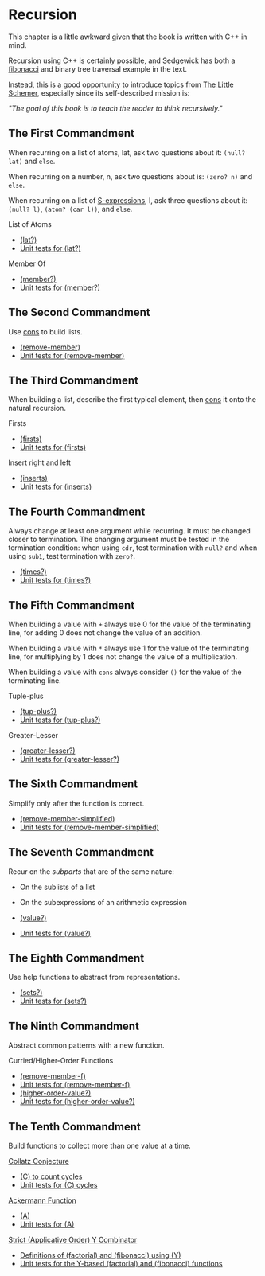 # Recursion

This chapter is a little awkward given that the book is written with C++ in mind.

Recursion using C++ is certainly possible, and Sedgewick has both a [fibonacci](https://en.wikipedia.org/wiki/Fibonacci_number) and binary tree traversal example in the text.

Instead, this is a good opportunity to introduce topics from [The Little Schemer](https://mitpress.mit.edu/books/little-schemer-fourth-edition), especially since its self-described mission is:  

*"The goal of this book is to teach the reader to think recursively."*

## The First Commandment

When recurring on a list of atoms, lat, ask two questions about it: `(null? lat)` and `else`.

When recurring on a number, n, ask two questions about is: `(zero? n)` and `else`.

When recurring on a list of [S-expressions](https://en.wikipedia.org/wiki/S-expression), l, ask three questions about it: `(null? l)`, `(atom? (car l))`, and `else`.

List of Atoms
* [(lat?)](list-of-atoms.rkt)
* [Unit tests for (lat?)](list-of-atoms-test.rkt)

Member Of
* [(member?)](member-of.rkt)
* [Unit tests for (member?)](member-of-test.rkt)

## The Second Commandment

Use [cons](https://en.wikipedia.org/wiki/Cons) to build lists.

* [(remove-member)](remove-member.rkt)
* [Unit tests for (remove-member)](remove-member-test.rkt)

## The Third Commandment

When building a list, describe the first typical element, then [cons](https://en.wikipedia.org/wiki/Cons) it onto the natural recursion.

Firsts
* [(firsts)](firsts.rkt)
* [Unit tests for (firsts)](firsts-test.rkt)

Insert right and left
* [(inserts)](inserts.rkt)
* [Unit tests for (inserts)](inserts-test.rkt)

## The Fourth Commandment

Always change at least one argument while recurring. It must be changed closer to termination. The changing argument must be tested in the termination condition: when using `cdr`, test termination with `null?` and when using `sub1`, test termination with `zero?`.

* [(times?)](times.rkt)
* [Unit tests for (times?)](times-test.rkt)

## The Fifth Commandment

When building a value with `+` always use 0 for the value of the terminating line, for adding 0 does not change the value of an addition.

When building a value with `*` always use 1 for the value of the terminating line, for multiplying by 1 does not change the value of a multiplication.

When building a value with `cons` always consider `()` for the value of the terminating line.

Tuple-plus
* [(tup-plus?)](tup-plus.rkt)
* [Unit tests for (tup-plus?)](tup-plus-test.rkt)

Greater-Lesser
* [(greater-lesser?)](greater-lesser.rkt)
* [Unit tests for (greater-lesser?)](greater-lesser-test.rkt)

## The Sixth Commandment

Simplify only after the function is correct.

* [(remove-member-simplified)](remove-member-simplified.rkt)
* [Unit tests for (remove-member-simplified)](remove-member-simplified-test.rkt)

## The Seventh Commandment

Recur on the *subparts* that are of the same nature:

* On the sublists of a list
* On the subexpressions of an arithmetic expression

* [(value?)](value.rkt)
* [Unit tests for (value?)](value-test.rkt)

## The Eighth Commandment

Use help functions to abstract from representations.

* [(sets?)](sets.rkt)
* [Unit tests for (sets?)](sets-test.rkt)

## The Ninth Commandment

Abstract common patterns with a new function.

Curried/Higher-Order Functions
* [(remove-member-f)](curried-fn.rkt)
* [Unit tests for (remove-member-f)](curried-fn-test.rkt)
* [(higher-order-value?)](higher-order-value.rkt)
* [Unit tests for (higher-order-value?)](higher-order-value-test.rkt)

## The Tenth Commandment

Build functions to collect more than one value at a time.

[Collatz Conjecture](https://en.wikipedia.org/wiki/Collatz_conjecture)
* [(C) to count cycles](collatz.rkt)
* [Unit tests for (C) cycles](collatz-test.rkt)

[Ackermann Function](https://en.wikipedia.org/wiki/Ackermann_function)
* [(A)](ackermann.rkt)
* [Unit tests for (A)](ackermann-test.rkt)

[Strict (Applicative Order) Y Combinator](https://en.wikipedia.org/wiki/Fixed-point_combinator#Strict_functional_implementation)
* [Definitions of (factorial) and (fibonacci) using (Y)](y-combinator.rkt)
* [Unit tests for the Y-based (factorial) and (fibonacci) functions](y-combinator-test.rkt)
